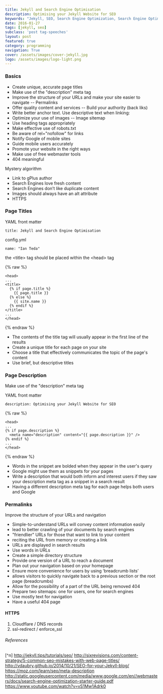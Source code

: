 ```yaml
---
title: Jekyll and Search Engine Optimisation
description: Optimising your Jekyll Website for SEO
keywords: "Jekyll, SEO, Search Engine Optimization, Search Engine Optimisation"
date: 2016-01-27
tags: [jekyll, seo]
subclass: 'post tag-speeches'
layout: post
featured: true
category: programming
navigation: True
cover: /assets/images/cover-jekyll.jpg
logo: /assets/images/logo-light.png
---
```


### Basics

* Create unique, accurate page titles <i class="fa fa-check"></i>
* Make use of the "description" meta tag <i class="fa fa-check"></i>
* Improve the structure of your URLs and make your site easier to navigate -- Permalinks <i class="fa fa-check"></i>
* Offer quality content and services -- Build your authority (back liks)
* Write better anchor text. Use descriptive text when linking:
* Optimize your use of images -- Image sitemap
* Use heading tags appropriately
* Make effective use of robots.txt
* Be aware of rel="nofollow" for links
* Notify Google of mobile sites <i class="fa fa-check"></i>
* Guide mobile users accurately <i class="fa fa-check"></i>
* Promote your website in the right ways
* Make use of free webmaster tools
* 404 meaningful

Mystery algorithm

* Link to gPlus author
* Search Engines love fresh content
* Search Engines don’t like duplicate content
* Images should always have an alt attribute
* HTTPS <i class="fa fa-check"></i>

### Page Titles
YAML front matter

```
title: Jekyll and Search Engine Optimisation
```

config.yml

```
name: "Ian Teda"
```

the \<title> tag should be placed within the \<head> tag

{% raw  %}
```
<head>
...
<title>
  {% if page.title %}
    {{ page.title }}
  {% else %}
    {{ site.name }}
  {% endif %}
</title>
...
</head>
```
{% endraw %}

* The contents of the title tag will usually appear in the first line of the results
* Create a unique title for each page on your site
* Choose a title that effectively communicates the topic of the page's content
* Use brief, but descriptive titles


### Page Description
Make use of the "description" meta tag

YAML front matter

```
description: Optimising your Jekyll Website for SEO
```

{% raw  %}
```
<head>
...
{% if page.description %}
  <meta name="description" content="{{ page.description }}" />
{% endif %}
...
</head>
```
{% endraw %}


* Words in the snippet are bolded when they appear in the user's query
* Google might use them as snippets for your pages
* Write a description that would both inform and interest users if they saw your description meta tag as a snippet in a search result
* Having a different description meta tag for each page helps both users and Google

### Permalinks
Improve the structure of your URLs and navigation

* Simple-to-understand URLs will convey content information easily
* lead to better crawling of your documents by search engines
* "friendlier" URLs for those that want to link to your content
* reciting the URL from memory or creating a link
* URLs are displayed in search results
* Use words in URLs
* Create a simple directory structure
* Provide one version of a URL to reach a document
* Plan out your navigation based on your homepage
* Ensure more convenience for users by using ‘breadcrumb lists’
* allows visitors to quickly navigate back to a previous section or the root page (breadcrumbs)
* Allow for the possibility of a part of the URL being removed 404
* Prepare two sitemaps: one for users, one for search engines
* Use mostly text for navigation
* Have a useful 404 page

#### HTTPS

1. Cloudflare / DNS records
2. ssl-redirect / enforce_ssl

###### References
[^n] http://jekyll.tips/tutorials/seo/
http://sixrevisions.com/content-strategy/5-common-seo-mistakes-with-web-page-titles/
http://vdaubry.github.io/2014/10/21/SEO-for-your-Jekyll-blog/
https://moz.com/learn/seo/meta-description
http://static.googleusercontent.com/media/www.google.com/en//webmasters/docs/search-engine-optimization-starter-guide.pdf
https://www.youtube.com/watch?v=vS1Mw1Adrk0
